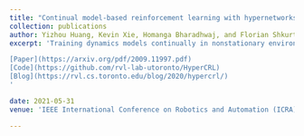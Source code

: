 ```yaml
---
title: "Continual model-based reinforcement learning with hypernetworks"
collection: publications
author: Yizhou Huang, Kevin Xie, Homanga Bharadhwaj, and Florian Shkurti
excerpt: 'Training dynamics models continually in nonstationary environments with hypernetworks enables constant-time dynamics learning sessions between planning in model-based RL.

[Paper](https://arxiv.org/pdf/2009.11997.pdf)
[Code](https://github.com/rvl-lab-utoronto/HyperCRL)
[Blog](https://rvl.cs.toronto.edu/blog/2020/hypercrl/)
'

date: 2021-05-31
venue: 'IEEE International Conference on Robotics and Automation (ICRA)'

--- 
```

 